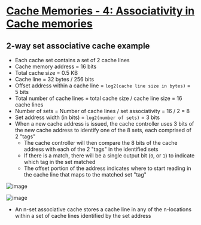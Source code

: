 # [Cache Memories - 4: Associativity in Cache memories](http://vlsiip.com/cache/cache_0003.html)

## 2-way set associative cache example
* Each cache set contains a set of 2 cache lines
* Cache memory address = 16 bits
* Total cache size = 0.5 KB
* Cache line = 32 bytes / 256 bits
* Offset address within a cache line = `log2(cache line size in bytes)` = 5 bits
* Total number of cache lines = total cache size / cache line size = 16 cache lines
* Number of sets = Number of cache lines / set associativity = 16 / 2 = 8
* Set address width (in bits) = `log2(number of sets)` = 3 bits
* When a new cache address is issued, the cache controller uses 3 bits of the new cache address to identify one of the 8 sets, each comprised of 2 "tags"
  * The cache controller will then compare the 8 bits of the cache address with each of the 2 "tags" in the identified sets
  * If there is a match, there will be a single output bit (`0`, or `1`) to indicate which tag in the set matched
  * The offset portion of the address indicates where to start reading in the cache line that maps to the matched set "tag"

![image](https://github.com/user-attachments/assets/24bbf074-0494-474d-beec-7c00364248f7)

![image](https://github.com/user-attachments/assets/88c50f64-6f29-46e4-a78f-141ac983e182)

* An n-set associative cache stores a cache line in any of the n-locations within a set of cache lines identified by the set address
